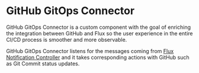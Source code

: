 # GitHub GitOps Connector
GitHub GitOps Connector is a custom component with the goal of enriching the integration between GitHub and Flux so the user experience in the entire CI/CD process is smoother and more observable. 

GitHub GitOps Connector listens for the messages coming from [Flux Notification Controller](https://toolkit.fluxcd.io/components/notification/controller/) and it takes corresponding actions with GitHub such as Git Commit status updates.
